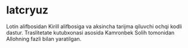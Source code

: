 # latcryuz
Lotin alifbosidan Kirill alifbosiga va aksincha tarijma qiluvchi ochqi kodli dastur. Traslitetate kutubxonasi asosida Kamronbek Solih tomonidan Allohning fazli bilan yaratilgan.
